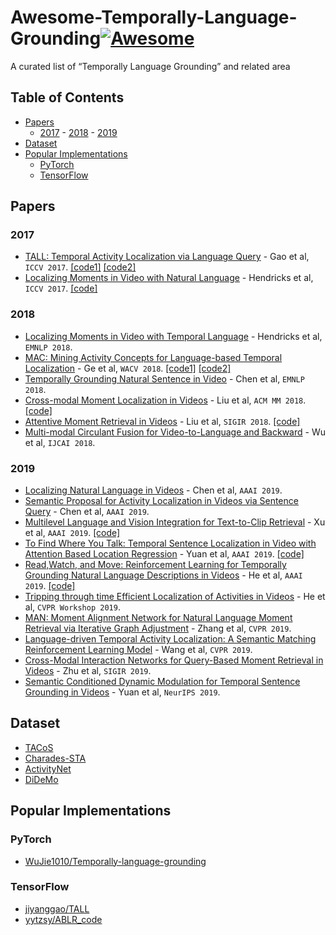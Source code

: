 # Awesome-Temporally-Language-Grounding[![Awesome](https://awesome.re/badge.svg)](https://awesome.re)
A curated list of “Temporally Language Grounding” and related area


## Table of Contents
- [Papers](#papers)
  - [2017](#2017) - [2018](#2018) - [2019](#2019)
- [Dataset](#dataset)
- [Popular Implementations](#popular-implementations)
  - [PyTorch](#pytorch)
  - [TensorFlow](#tensorflow)


## Papers

### 2017
* [TALL: Temporal Activity Localization via Language Query](http://arxiv.org/abs/1705.02101) - Gao et al, `ICCV 2017`. [[code1]](https://github.com/jiyanggao/TALL) [[code2]](https://github.com/WuJie1010/Temporally-language-grounding)
* [Localizing Moments in Video with Natural Language](https://arxiv.org/pdf/1708.01641.pdf) - Hendricks et al, `ICCV 2017`. [[code]](https://github.com/LisaAnne/LocalizingMoments) 

### 2018
* [Localizing Moments in Video with Temporal Language](https://arxiv.org/pdf/1809.01337.pdf) - Hendricks et al, `EMNLP 2018`.
* [MAC: Mining Activity Concepts for Language-based Temporal Localization](https://arxiv.org/pdf/1811.08925.pdf) - Ge et al, `WACV 2018`. [[code1]](https://github.com/runzhouge/MAC) [[code2]](https://github.com/WuJie1010/Temporally-language-grounding)
* [Temporally Grounding Natural Sentence in Video](https://chenxinpeng.github.io/publication/2018_EMNLP_TGN.pdf) - Chen et al, `EMNLP 2018`.
* [Cross-modal Moment Localization in Videos](https://www.researchgate.net/publication/328374995_Cross-modal_Moment_Localization_in_Videos) - Liu et al, `ACM MM 2018`. [[code]](https://acmmm18.wixsite.com/role)
* [Attentive Moment Retrieval in Videos](https://dl.acm.org/citation.cfm?id=3210003) - Liu et al, `SIGIR 2018`. [[code]](https://sigir2018.wixsite.com/acrn)
* [Multi-modal Circulant Fusion for Video-to-Language and Backward](https://www.ijcai.org/proceedings/2018/0143.pdf) - Wu et al, `IJCAI 2018`.



### 2019
* [Localizing Natural Language in Videos](https://arxiv.org/pdf/1901.06829.pdf) - Chen et al, `AAAI 2019`.
* [Semantic Proposal for Activity Localization in Videos via Sentence Query](http://yugangjiang.info/publication/19AAAI-actionlocalization.pdf) - Chen et al, `AAAI 2019`.
* [Multilevel Language and Vision Integration for Text-to-Clip Retrieval](https://arxiv.org/pdf/1804.05113.pdf) - Xu et al, `AAAI 2019`. [[code]](https://github.com/VisionLearningGroup/Text-to-Clip_Retrieval)
* [To Find Where You Talk: Temporal Sentence Localization in Video with Attention Based Location Regression](https://arxiv.org/pdf/1804.07014.pdf) - Yuan et al, `AAAI 2019`. [[code]](https://github.com/yytzsy/ABLR_code)
* [Read,Watch, and Move: Reinforcement Learning for Temporally Grounding Natural Language Descriptions in Videos](https://arxiv.org/pdf/1901.06829.pdf) - He et al, `AAAI 2019`. [[code]](https://github.com/WuJie1010/Temporally-language-grounding)
* [Tripping through time Efficient Localization of Activities in Videos](https://scholar.google.com/scholar?hl=zh-CN&as_sdt=0%2C5&q=Tripping+through+time%3A+Efficient+Localization+of+Activities+in+Videos&btnG=
) - He et al, `CVPR Workshop 2019`.
* [MAN: Moment Alignment Network for Natural Language Moment Retrieval via Iterative Graph Adjustment](https://arxiv.org/pdf/1812.00087.pdf) - Zhang et al, `CVPR 2019`.
* [Language-driven Temporal Activity Localization: A Semantic Matching Reinforcement Learning Model](http://openaccess.thecvf.com/content_CVPR_2019/papers/Wang_Language-Driven_Temporal_Activity_Localization_A_Semantic_Matching_Reinforcement_Learning_Model_CVPR_2019_paper.pdf) - Wang et al, `CVPR 2019`.
* [Cross-Modal Interaction Networks for Query-Based Moment Retrieval in Videos](https://arxiv.org/pdf/1906.02497v1.pdf) - Zhu et al, `SIGIR 2019`.
* [Semantic Conditioned Dynamic Modulation for Temporal Sentence Grounding in Videos](https://arxiv.org/pdf/1910.14303.pdf) - Yuan et al, `NeurIPS 2019`.


## Dataset
* [TACoS](https://www.mendeley.com/catalogue/script-data-attributebased-recognition-composite-activities/)
* [Charades-STA](http://arxiv.org/abs/1705.02101)
* [ActivityNet](http://arxiv.org/abs/1705.00754)
* [DiDeMo](https://arxiv.org/abs/1708.01641)


## Popular Implementations
### PyTorch
* [WuJie1010/Temporally-language-grounding](https://github.com/WuJie1010/Temporally-language-grounding)
### TensorFlow
* [jiyanggao/TALL](https://github.com/jiyanggao/TALL)
* [yytzsy/ABLR_code](https://github.com/yytzsy/ABLR_code)

